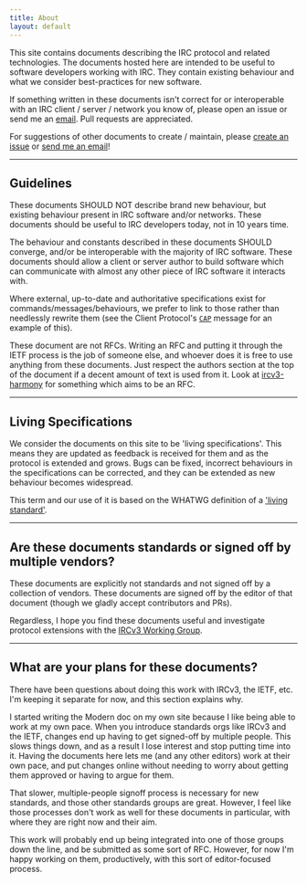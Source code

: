 ```yaml
---
title: About
layout: default
---
```


This site contains documents describing the IRC protocol and related technologies. The documents hosted here are intended to be useful to software developers working with IRC. They contain existing behaviour and what we consider best-practices for new software.

If something written in these documents isn't correct for or interoperable with an IRC client / server / network you know of, please open an issue or send me an [email](mailto:daniel@danieloaks.net). Pull requests are appreciated.

For suggestions of other documents to create / maintain, please [create an issue](https://github.com/ircdocs/modern-irc/issues) or [send me an email](mailto:daniel@danieloaks.net)!

---

## Guidelines

These documents SHOULD NOT describe brand new behaviour, but existing behaviour present in IRC software and/or networks. These documents should be useful to IRC developers today, not in 10 years time.

The behaviour and constants described in these documents SHOULD converge, and/or be interoperable with the majority of IRC software. These documents should allow a client or server author to build software which can communicate with almost any other piece of IRC software it interacts with.

Where external, up-to-date and authoritative specifications exist for commands/messages/behaviours, we prefer to link to those rather than needlessly rewrite them (see the Client Protocol's [`CAP`](http://modern.ircdocs.horse/#cap-message) message for an example of this).

These document are not RFCs. Writing an RFC and putting it through the IETF process is the job of someone else, and whoever does it is free to use anything from these documents. Just respect the authors section at the top of the document if a decent amount of text is used from it. Look at [ircv3-harmony](https://github.com/kaniini/ircv3-harmony) for something which aims to be an RFC.

---

## Living Specifications

We consider the documents on this site to be 'living specifications'. This means they are updated as feedback is received for them and as the protocol is extended and grows. Bugs can be fixed, incorrect behaviours in the specifications can be corrected, and they can be extended as new behaviour becomes widespread.

This term and our use of it is based on the WHATWG definition of a ['living standard'](https://wiki.whatwg.org/wiki/FAQ#What_does_.22Living_Standard.22_mean.3F).

---

## Are these documents standards or signed off by multiple vendors?

These documents are explicitly not standards and not signed off by a collection of vendors. These documents are signed off by the editor of that document (though we gladly accept contributors and PRs).

Regardless, I hope you find these documents useful and investigate protocol extensions with the [IRCv3 Working Group](http://ircv3.net).

---

## What are your plans for these documents?

There have been questions about doing this work with IRCv3, the IETF, etc. I'm keeping it separate for now, and this section explains why.

I started writing the Modern doc on my own site because I like being able to work at my own pace. When you introduce standards orgs like IRCv3 and the IETF, changes end up having to get signed-off by multiple people. This slows things down, and as a result I lose interest and stop putting time into it. Having the documents here lets me (and any other editors) work at their own pace, and put changes online without needing to worry about getting them approved or having to argue for them.

That slower, multiple-people signoff process is necessary for new standards, and those other standards groups are great. However, I feel like those processes don't work as well for these documents in particular, with where they are right now and their aim.

This work will probably end up being integrated into one of those groups down the line, and be submitted as some sort of RFC. However, for now I'm happy working on them, productively, with this sort of editor-focused process.
